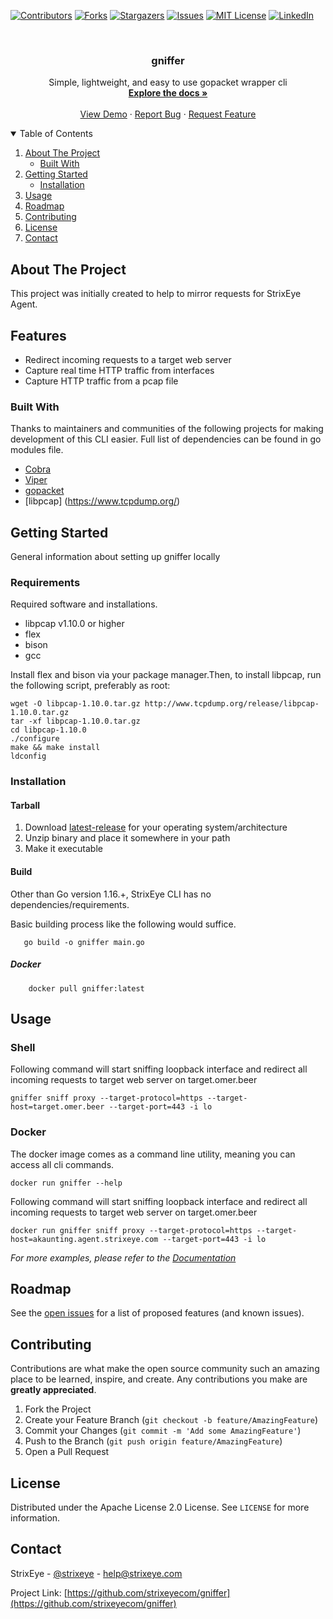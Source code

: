 [![Contributors][contributors-shield]][contributors-url]
[![Forks][forks-shield]][forks-url]
[![Stargazers][stars-shield]][stars-url]
[![Issues][issues-shield]][issues-url]
[![MIT License][license-shield]][license-url]
[![LinkedIn][linkedin-shield]][linkedin-url]



<!-- PROJECT LOGO -->
<br />
<p align="center">

<h3 align="center">gniffer</h3>

  <p align="center">
    Simple, lightweight, and easy to use gopacket wrapper cli
    <br />
    <a href="https://github.com/strixeyecom/gniffer"><strong>Explore the docs »</strong></a>
    <br />
    <br />
    <a href="https://github.com/strixeyecom/gniffer">View Demo</a>
    ·
    <a href="https://github.com/strixeyecom/gniffer/issues">Report Bug</a>
    ·
    <a href="https://github.com/strixeyecom/gniffer/issues">Request Feature</a>
  </p>
</p>



<!-- TABLE OF CONTENTS -->
<details open="open">
  <summary>Table of Contents</summary>
  <ol>
    <li>
      <a href="#about-the-project">About The Project</a>
      <ul>
        <li><a href="#built-with">Built With</a></li>
      </ul>
    </li>
    <li>
      <a href="#getting-started">Getting Started</a>
      <ul>
        <li><a href="#installation">Installation</a></li>
      </ul>
    </li>
    <li>
      <a href="#usage">Usage</a>
   </li>
    <li><a href="#roadmap">Roadmap</a></li>
    <li><a href="#contributing">Contributing</a></li>
    <li><a href="#license">License</a></li>
    <li><a href="#contact">Contact</a></li>
  </ol>
</details>



<!-- ABOUT THE PROJECT -->

## About The Project

This project was initially created to help to mirror requests for StrixEye Agent.

## Features

- Redirect incoming requests to a target web server
- Capture real time HTTP traffic from interfaces
- Capture HTTP traffic from a pcap file

### Built With

Thanks to maintainers and communities of the following projects for making development of this CLI easier. Full list of
dependencies can be found in go modules file.

* [Cobra](https://github.com/spf13/cobra)
* [Viper](https://github.com/spf13/viper)
* [gopacket](https://github.com/google/gopacket)
* [libpcap] (https://www.tcpdump.org/)

<!-- GETTING STARTED -->

## Getting Started

General information about setting up gniffer locally

### Requirements

Required software and installations.

* libpcap v1.10.0 or higher
* flex
* bison
* gcc

Install flex and bison via your package manager.Then, to install libpcap, run the following script, preferably as root:

```shell
wget -O libpcap-1.10.0.tar.gz http://www.tcpdump.org/release/libpcap-1.10.0.tar.gz
tar -xf libpcap-1.10.0.tar.gz
cd libpcap-1.10.0
./configure
make && make install
ldconfig
```

### Installation

#### Tarball

1. Download [latest-release] for your operating system/architecture
2. Unzip binary and place it somewhere in your path
3. Make it executable

#### Build

Other than Go version 1.16.+, StrixEye CLI has no dependencies/requirements.

Basic building process like the following would suffice.

```shell
   go build -o gniffer main.go
```

##### Docker

```shell
    docker pull gniffer:latest
```

<!-- ROADMAP -->

<!-- USAGE EXAMPLES -->

## Usage

### Shell

Following command will start sniffing loopback interface and redirect all incoming requests to target web server on
target.omer.beer

```shell
gniffer sniff proxy --target-protocol=https --target-host=target.omer.beer --target-port=443 -i lo
```

### Docker

The docker image comes as a command line utility, meaning you can access all cli commands.

```shell
docker run gniffer --help
```

Following command will start sniffing loopback interface and redirect all incoming requests to target web server on
target.omer.beer

```shell
docker run gniffer sniff proxy --target-protocol=https --target-host=akaunting.agent.strixeye.com --target-port=443 -i lo
```

_For more examples, please refer to the [Documentation](https://pkg.go.dev/strixeyecom/gniffer)_

## Roadmap

See the [open issues](https://github.com/strixeyecom/gniffer/issues) for a list of proposed features (and known issues).



<!-- CONTRIBUTING -->

## Contributing

Contributions are what make the open source community such an amazing place to be learned, inspire, and create. Any
contributions you make are **greatly appreciated**.

1. Fork the Project
2. Create your Feature Branch (`git checkout -b feature/AmazingFeature`)
3. Commit your Changes (`git commit -m 'Add some AmazingFeature'`)
4. Push to the Branch (`git push origin feature/AmazingFeature`)
5. Open a Pull Request

<!-- LICENSE -->

## License

Distributed under the Apache License 2.0 License. See `LICENSE` for more information.



<!-- CONTACT -->

## Contact

StrixEye - [@strixeye](https://twitter.com/strixeye) - help@strixeye.com

Project Link: [https://github.com/strixeyecom/gniffer](https://github.com/strixeyecom/gniffer)




<!-- MARKDOWN LINKS & IMAGES -->
<!-- https://www.markdownguide.org/basic-syntax/#reference-style-links -->

[contributors-shield]: https://img.shields.io/github/contributors/strixeyecom/gniffer.svg?style=for-the-badge

[contributors-url]: https://github.com/strixeyecom/gniffer/graphs/contributors

[forks-shield]: https://img.shields.io/github/forks/strixeyecom/gniffer.svg?style=for-the-badge

[forks-url]: https://github.com/strixeyecom/gniffer/network/members

[stars-shield]: https://img.shields.io/github/stars/strixeyecom/gniffer?style=for-the-badge

[stars-url]: https://github.com/strixeyecom/gniffer/stargazers

[issues-shield]: https://img.shields.io/github/issues/strixeyecom/gniffer.svg?style=for-the-badge

[issues-url]: https://github.com/strixeyecom/gniffer/issues

[license-shield]: https://img.shields.io/github/license/strixeyecom/gniffer.svg?style=for-the-badge

[license-url]: https://github.com/strixeyecom/gniffer/blob/master/LICENSE.txt

[linkedin-shield]: https://img.shields.io/badge/-LinkedIn-black.svg?style=for-the-badge&logo=linkedin&colorB=555

[linkedin-url]: https://linkedin.com/in/strixeye

[latest-release]: https://github.com/strixeyecom/gniffer/releases
